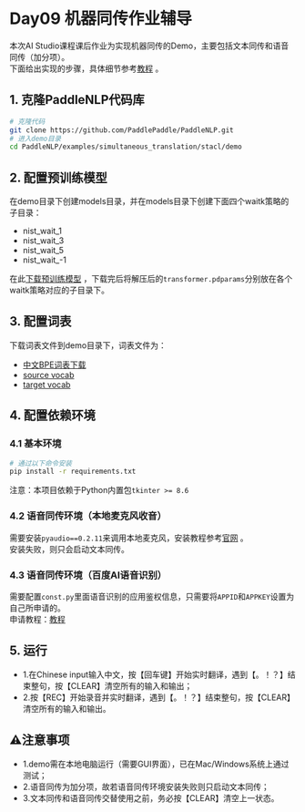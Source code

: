 # Day09 机器同传作业辅导

本次AI Studio课程课后作业为实现机器同传的Demo，主要包括文本同传和语音同传（加分项）。  
下面给出实现的步骤，具体细节参考[教程](https://github.com/PaddlePaddle/PaddleNLP/tree/develop/examples/simultaneous_translation/stacl/demo) 。

## 1. 克隆PaddleNLP代码库
```bash
# 克隆代码
git clone https://github.com/PaddlePaddle/PaddleNLP.git
# 进入demo目录
cd PaddleNLP/examples/simultaneous_translation/stacl/demo
```

## 2. 配置预训练模型
在demo目录下创建models目录，并在models目录下创建下面四个waitk策略的子目录：
- nist_wait_1
- nist_wait_3
- nist_wait_5
- nist_wait_-1  

在此[下载预训练模型](https://github.com/PaddlePaddle/PaddleNLP/blob/develop/examples/simultaneous_translation/stacl/README.md#%E6%A8%A1%E5%9E%8B%E4%B8%8B%E8%BD%BD%E6%9B%B4%E6%96%B0%E4%B8%AD) ，下载完后将解压后的`transformer.pdparams`分别放在各个waitk策略对应的子目录下。

## 3. 配置词表
下载词表文件到demo目录下，词表文件为：
- [中文BPE词表下载](https://bj.bcebos.com/paddlenlp/models/stacl/2M.zh2en.dict4bpe.zh)
- [source vocab](https://bj.bcebos.com/paddlenlp/models/stacl/nist.20k.zh.vocab)
- [target vocab](https://bj.bcebos.com/paddlenlp/models/stacl/nist.10k.en.vocab)

## 4. 配置依赖环境

### 4.1 基本环境
```bash
# 通过以下命令安装
pip install -r requirements.txt
```
注意：本项目依赖于Python内置包`tkinter >= 8.6`

### 4.2 语音同传环境（本地麦克风收音）
需要安装`pyaudio==0.2.11`来调用本地麦克风，安装教程参考[官网](http://people.csail.mit.edu/hubert/pyaudio/) 。  
安装失败，则只会启动文本同传。

### 4.3 语音同传环境（百度AI语音识别）
需要配置`const.py`里面语音识别的应用鉴权信息，只需要将`APPID`和`APPKEY`设置为自己所申请的。  
申请教程：[教程](https://github.com/PaddlePaddle/PaddleNLP/blob/develop/examples/simultaneous_translation/stacl/demo/README_ai.md)

## 5. 运行
- 1.在Chinese input输入中文，按【回车键】开始实时翻译，遇到【。！？】结束整句，按【CLEAR】清空所有的输入和输出；
- 2.按【REC】开始录音并实时翻译，遇到【。！？】结束整句，按【CLEAR】清空所有的输入和输出。

## ⚠️注意事项
- 1.demo需在本地电脑运行（需要GUI界面），已在Mac/Windows系统上通过测试；
- 2.语音同传为加分项，故若语音同传环境安装失败则只启动文本同传；
- 3.文本同传和语音同传交替使用之前，务必按【CLEAR】清空上一状态。
